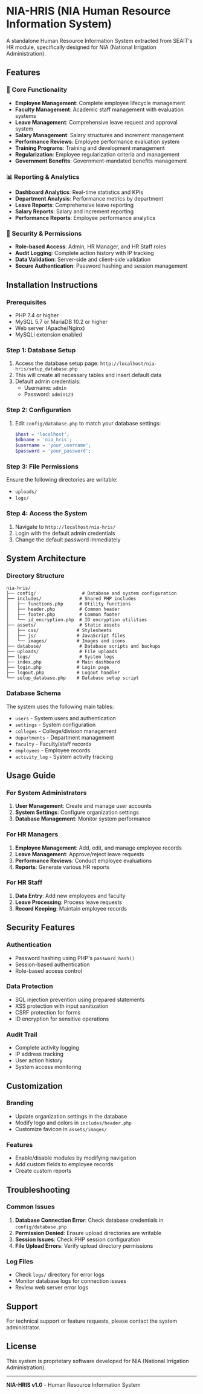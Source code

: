 # NIA-HRIS (NIA Human Resource Information System)

A standalone Human Resource Information System extracted from SEAIT's HR module, specifically designed for NIA (National Irrigation Administration).

## Features

### 🎯 Core Functionality
- **Employee Management**: Complete employee lifecycle management
- **Faculty Management**: Academic staff management with evaluation systems
- **Leave Management**: Comprehensive leave request and approval system
- **Salary Management**: Salary structures and increment management
- **Performance Reviews**: Employee performance evaluation system
- **Training Programs**: Training and development management
- **Regularization**: Employee regularization criteria and management
- **Government Benefits**: Government-mandated benefits management

### 📊 Reporting & Analytics
- **Dashboard Analytics**: Real-time statistics and KPIs
- **Department Analysis**: Performance metrics by department
- **Leave Reports**: Comprehensive leave reporting
- **Salary Reports**: Salary and increment reporting
- **Performance Reports**: Employee performance analytics

### 🔐 Security & Permissions
- **Role-based Access**: Admin, HR Manager, and HR Staff roles
- **Audit Logging**: Complete action history with IP tracking
- **Data Validation**: Server-side and client-side validation
- **Secure Authentication**: Password hashing and session management

## Installation Instructions

### Prerequisites
- PHP 7.4 or higher
- MySQL 5.7 or MariaDB 10.2 or higher
- Web server (Apache/Nginx)
- MySQLi extension enabled

### Step 1: Database Setup
1. Access the database setup page: `http://localhost/nia-hris/setup_database.php`
2. This will create all necessary tables and insert default data
3. Default admin credentials:
   - Username: `admin`
   - Password: `admin123`

### Step 2: Configuration
1. Edit `config/database.php` to match your database settings:
   ```php
   $host = 'localhost';
   $dbname = 'nia_hris';
   $username = 'your_username';
   $password = 'your_password';
   ```

### Step 3: File Permissions
Ensure the following directories are writable:
- `uploads/`
- `logs/`

### Step 4: Access the System
1. Navigate to `http://localhost/nia-hris/`
2. Login with the default admin credentials
3. Change the default password immediately

## System Architecture

### Directory Structure
```
nia-hris/
├── config/                 # Database and system configuration
├── includes/              # Shared PHP includes
│   ├── functions.php      # Utility functions
│   ├── header.php         # Common header
│   ├── footer.php         # Common footer
│   └── id_encryption.php  # ID encryption utilities
├── assets/                # Static assets
│   ├── css/              # Stylesheets
│   ├── js/               # JavaScript files
│   └── images/           # Images and icons
├── database/              # Database scripts and backups
├── uploads/               # File uploads
├── logs/                  # System logs
├── index.php             # Main dashboard
├── login.php             # Login page
├── logout.php            # Logout handler
└── setup_database.php    # Database setup script
```

### Database Schema
The system uses the following main tables:
- `users` - System users and authentication
- `settings` - System configuration
- `colleges` - College/division management
- `departments` - Department management
- `faculty` - Faculty/staff records
- `employees` - Employee records
- `activity_log` - System activity tracking

## Usage Guide

### For System Administrators
1. **User Management**: Create and manage user accounts
2. **System Settings**: Configure organization settings
3. **Database Management**: Monitor system performance

### For HR Managers
1. **Employee Management**: Add, edit, and manage employee records
2. **Leave Management**: Approve/reject leave requests
3. **Performance Reviews**: Conduct employee evaluations
4. **Reports**: Generate various HR reports

### For HR Staff
1. **Data Entry**: Add new employees and faculty
2. **Leave Processing**: Process leave requests
3. **Record Keeping**: Maintain employee records

## Security Features

### Authentication
- Password hashing using PHP's `password_hash()`
- Session-based authentication
- Role-based access control

### Data Protection
- SQL injection prevention using prepared statements
- XSS protection with input sanitization
- CSRF protection for forms
- ID encryption for sensitive operations

### Audit Trail
- Complete activity logging
- IP address tracking
- User action history
- System access monitoring

## Customization

### Branding
- Update organization settings in the database
- Modify logo and colors in `includes/header.php`
- Customize favicon in `assets/images/`

### Features
- Enable/disable modules by modifying navigation
- Add custom fields to employee records
- Create custom reports

## Troubleshooting

### Common Issues
1. **Database Connection Error**: Check database credentials in `config/database.php`
2. **Permission Denied**: Ensure upload directories are writable
3. **Session Issues**: Check PHP session configuration
4. **File Upload Errors**: Verify upload directory permissions

### Log Files
- Check `logs/` directory for error logs
- Monitor database logs for connection issues
- Review web server error logs

## Support

For technical support or feature requests, please contact the system administrator.

## License

This system is proprietary software developed for NIA (National Irrigation Administration).

---

**NIA-HRIS v1.0** - Human Resource Information System

